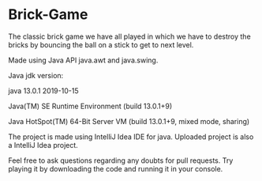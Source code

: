 # Brick-Game 
The classic brick game  we have all played in which we have to destroy the bricks by bouncing the ball on a stick to get to next level. 

Made using Java API java.awt and java.swing.

Java jdk version:

java 13.0.1 2019-10-15

Java(TM) SE Runtime Environment (build 13.0.1+9)

Java HotSpot(TM) 64-Bit Server VM (build 13.0.1+9, mixed mode, sharing)

The project is made using IntelliJ Idea IDE for java.
Uploaded project is also a IntelliJ Idea project.

Feel free to ask questions regarding any doubts for pull requests.
Try playing it by downloading the code and running it in your console.
